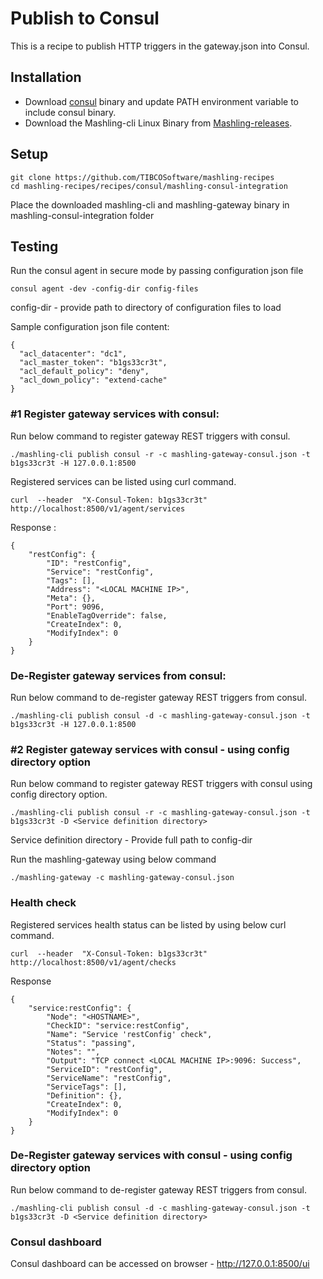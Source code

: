 # Publish to Consul

This is a recipe to publish HTTP triggers in the gateway.json into Consul.

## Installation
* Download [consul](https://www.consul.io/downloads.html) binary and update PATH environment variable to include consul binary.
* Download the Mashling-cli Linux Binary from [Mashling-releases](https://github.com/TIBCOSoftware/mashling/releases).

## Setup
```
git clone https://github.com/TIBCOSoftware/mashling-recipes
cd mashling-recipes/recipes/consul/mashling-consul-integration
```
Place the downloaded mashling-cli and mashling-gateway binary in mashling-consul-integration folder

## Testing
Run the consul agent in secure mode by passing configuration json file
```
consul agent -dev -config-dir config-files
```
config-dir - provide path to directory of configuration files to load <br>

Sample configuration json file content:
```
{
  "acl_datacenter": "dc1",
  "acl_master_token": "b1gs33cr3t",
  "acl_default_policy": "deny",
  "acl_down_policy": "extend-cache"
}
```
### #1 Register gateway services with consul:

Run below command to register gateway REST triggers with consul.
```
./mashling-cli publish consul -r -c mashling-gateway-consul.json -t b1gs33cr3t -H 127.0.0.1:8500
```

Registered services can be listed using curl command.
```
curl  --header  "X-Consul-Token: b1gs33cr3t"   http://localhost:8500/v1/agent/services
```
Response :
```
{
    "restConfig": {
        "ID": "restConfig",
        "Service": "restConfig",
        "Tags": [],
        "Address": "<LOCAL MACHINE IP>",
        "Meta": {},
        "Port": 9096,
        "EnableTagOverride": false,
        "CreateIndex": 0,
        "ModifyIndex": 0
    }
}
```
### De-Register gateway services from consul:

Run below command to de-register gateway REST triggers from consul.
```
./mashling-cli publish consul -d -c mashling-gateway-consul.json -t b1gs33cr3t -H 127.0.0.1:8500
```

### #2 Register gateway services with consul - using config directory option

Run below command to register gateway REST triggers with consul using config directory option. <br>
```
./mashling-cli publish consul -r -c mashling-gateway-consul.json -t b1gs33cr3t -D <Service definition directory>
```
Service definition directory - Provide full path to config-dir

Run the mashling-gateway using below command
```
./mashling-gateway -c mashling-gateway-consul.json
```

### Health check

Registered services health status can be listed by using below curl command.
```
curl  --header  "X-Consul-Token: b1gs33cr3t"   http://localhost:8500/v1/agent/checks
```
Response
```
{
    "service:restConfig": {
        "Node": "<HOSTNAME>",
        "CheckID": "service:restConfig",
        "Name": "Service 'restConfig' check",
        "Status": "passing",
        "Notes": "",
        "Output": "TCP connect <LOCAL MACHINE IP>:9096: Success",
        "ServiceID": "restConfig",
        "ServiceName": "restConfig",
        "ServiceTags": [],
        "Definition": {},
        "CreateIndex": 0,
        "ModifyIndex": 0
    }
}
```
### De-Register gateway services with consul - using config directory option

Run below command to de-register gateway REST triggers from consul.
```
./mashling-cli publish consul -d -c mashling-gateway-consul.json -t b1gs33cr3t -D <Service definition directory>
```

### Consul dashboard

Consul dashboard can be accessed on browser - http://127.0.0.1:8500/ui


